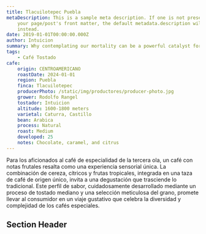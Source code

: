 ```yaml
---
title: Tlacuilotepec Puebla
metaDescription: This is a sample meta description. If one is not present in
    your page/post's front matter, the default metadata.description will be used
    instead.
date: 2019-01-01T00:00:00.000Z
author: Intuicion
summary: Why contemplating our mortality can be a powerful catalyst for change
tags:
    - Café Tostado
cafe:
    origin: CENTROAMERICANO
    roastDate: 2024-01-01
    region: Puebla
    finca: Tlacuilotepec
    producerPhoto: /static/img/productores/producer-photo.jpg
    grower: Rodolfo Rangel
    tostador: Intuicion
    altitude: 1600-1800 meters
    varietal: Caturra, Castillo
    bean: Arabica
    process: Natural
    roast: Medium
    developed: 25
    notes: Chocolate, caramel, and citrus
---
```


Para los aficionados al café de especialidad de la tercera ola, un café con notas frutales resalta como una experiencia sensorial única. La combinación de cereza, cítricos y frutas tropicales, integrada en una taza de café de origen único, invita a una degustación que trasciende lo tradicional. Este perfil de sabor, cuidadosamente desarrollado mediante un proceso de tostado mediano y una selección meticulosa del grano, promete llevar al consumidor en un viaje gustativo que celebra la diversidad y complejidad de los cafés especiales.

## Section Header
